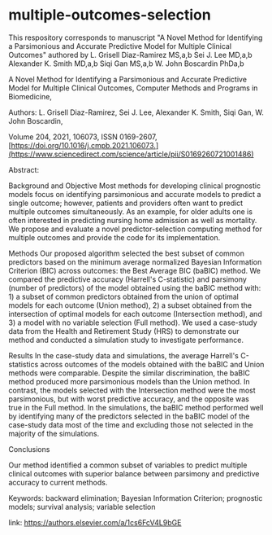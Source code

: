# multiple-outcomes-selection
This respository corresponds to manuscript "A Novel Method for Identifying a Parsimonious and Accurate Predictive Model for Multiple Clinical Outcomes" authored by L. Grisell Diaz-Ramirez MS,a,b Sei J. Lee MD,a,b Alexander K. Smith MD,a,b Siqi Gan MS,a,b W. John Boscardin PhDa,b

A Novel Method for Identifying a Parsimonious and Accurate Predictive Model for Multiple Clinical Outcomes,
Computer Methods and Programs in Biomedicine,

Authors: L. Grisell Diaz-Ramirez, Sei J. Lee, Alexander K. Smith, Siqi Gan, W. John Boscardin,

Volume 204,
2021,
106073,
ISSN 0169-2607,
[https://doi.org/10.1016/j.cmpb.2021.106073.](https://www.sciencedirect.com/science/article/pii/S0169260721001486)

Abstract: 

Background and Objective
Most methods for developing clinical prognostic models focus on identifying parsimonious and accurate models to predict a single outcome; however, patients and providers often want to predict multiple outcomes simultaneously. As an example, for older adults one is often interested in predicting nursing home admission as well as mortality. We propose and evaluate a novel predictor-selection computing method for multiple outcomes and provide the code for its implementation.

Methods
Our proposed algorithm selected the best subset of common predictors based on the minimum average normalized Bayesian Information Criterion (BIC) across outcomes: the Best Average BIC (baBIC) method. We compared the predictive accuracy (Harrell's C-statistic) and parsimony (number of predictors) of the model obtained using the baBIC method with: 1) a subset of common predictors obtained from the union of optimal models for each outcome (Union method), 2) a subset obtained from the intersection of optimal models for each outcome (Intersection method), and 3) a model with no variable selection (Full method). We used a case-study data from the Health and Retirement Study (HRS) to demonstrate our method and conducted a simulation study to investigate performance.

Results
In the case-study data and simulations, the average Harrell's C-statistics across outcomes of the models obtained with the baBIC and Union methods were comparable. Despite the similar discrimination, the baBIC method produced more parsimonious models than the Union method. In contrast, the models selected with the Intersection method were the most parsimonious, but with worst predictive accuracy, and the opposite was true in the Full method. In the simulations, the baBIC method performed well by identifying many of the predictors selected in the baBIC model of the case-study data most of the time and excluding those not selected in the majority of the simulations.

Conclusions

Our method identified a common subset of variables to predict multiple clinical outcomes with superior balance between parsimony and predictive accuracy to current methods.

Keywords: backward elimination; Bayesian Information Criterion; prognostic models; survival analysis; variable selection

link: https://authors.elsevier.com/a/1cs6FcV4L9bGE
